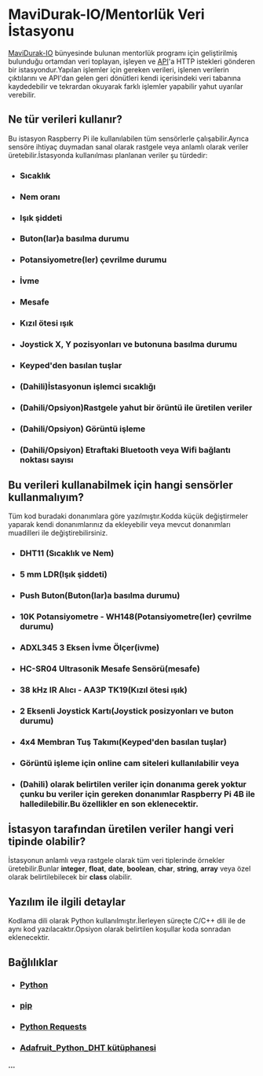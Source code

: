# MaviDurak-IO/Mentorlük Veri İstasyonu
[MaviDurak-IO](https://kommunity.com/mavidurakio) bünyesinde bulunan mentorlük programı için geliştirilmiş bulunduğu ortamdan veri toplayan, işleyen ve [API](https://github.com/mavidurak/mentor-api)'a HTTP istekleri gönderen bir istasyondur.Yapılan işlemler için gereken verileri, işlenen verilerin çıktılarını ve API'dan gelen geri dönütleri kendi içerisindeki veri tabanına kaydedebilir ve tekrardan okuyarak farklı işlemler yapabilir yahut uyarılar verebilir.


## Ne tür verileri kullanır?
Bu istasyon Raspberry Pi ile kullanılabilen tüm sensörlerle çalışabilir.Ayrıca sensöre ihtiyaç duymadan sanal olarak rastgele veya anlamlı olarak veriler üretebilir.İstasyonda kullanılması planlanan veriler şu türdedir:
+ ### Sıcaklık
+ ### Nem oranı
+ ### Işık şiddeti
+ ### Buton(lar)a basılma durumu
+ ### Potansiyometre(ler) çevrilme durumu
+ ### İvme
+ ### Mesafe
+ ### Kızıl ötesi ışık
+ ### Joystick X, Y pozisyonları ve butonuna basılma durumu
+ ### Keyped'den basılan tuşlar
+ ### (Dahili)İstasyonun işlemci sıcaklığı
* ### (Dahili/Opsiyon)Rastgele yahut bir örüntü ile üretilen veriler
+ ### (Dahili/Opsiyon) Görüntü işleme
+ ### (Dahili/Opsiyon) Etraftaki Bluetooth veya Wifi bağlantı noktası sayısı


## Bu verileri kullanabilmek için hangi sensörler kullanmalıyım?
Tüm kod buradaki donanımlara göre yazılmıştır.Kodda küçük değiştirmeler yaparak kendi donanımlarınız da ekleyebilir veya mevcut donanımları muadilleri ile değiştirebilirsiniz.
+ ### DHT11 (Sıcaklık ve Nem)
+ ### 5 mm LDR(Işık şiddeti)
+ ### Push Buton(Buton(lar)a basılma durumu)
+ ### 10K Potansiyometre - WH148(Potansiyometre(ler) çevrilme durumu)
+ ### ADXL345 3 Eksen İvme Ölçer(ivme)
+ ### HC-SR04 Ultrasonik Mesafe Sensörü(mesafe)
+ ### 38 kHz IR Alıcı - AA3P TK19(Kızıl ötesi ışık)
+ ### 2 Eksenli Joystick Kartı(Joystick posizyonları ve buton durumu)
+ ### 4x4 Membran Tuş Takımı(Keyped'den basılan tuşlar)
+ ### Görüntü işleme için online cam siteleri kullanılabilir veya 
+ ### (Dahili) olarak belirtilen veriler için donanıma gerek yoktur çunku bu veriler için gereken donanımlar Raspberry Pi 4B ile halledilebilir.Bu özellikler en son eklenecektir.


## İstasyon tarafından üretilen veriler hangi veri tipinde olabilir?
İstasyonun anlamlı veya rastgele olarak tüm veri tiplerinde örnekler üretebilir.Bunlar **integer**, **float**, **date**, **boolean**, **char**, **string**, **array** veya özel olarak belirtilebilecek bir **class** olabilir.
 

## Yazılım ile ilgili detaylar
Kodlama dili olarak Python kullanılmıştır.İlerleyen süreçte C/C++ dili ile de aynı kod yazılacaktır.Opsiyon olarak belirtilen koşullar koda sonradan eklenecektir.


## Bağlılıklar
+ ### [Python](https://www.python.org/)
+ ### [pip](https://www.python.org/)
+ ### [Python Requests](https://requests.readthedocs.io/en/master/)
+ ### [Adafruit_Python_DHT kütüphanesi](https://github.com/adafruit/Adafruit_Python_DHT)
 **...**
 
 
